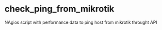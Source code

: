 # check_ping_from_mikrotik
NAgios script with performance data to ping host from mikrotik throught API

